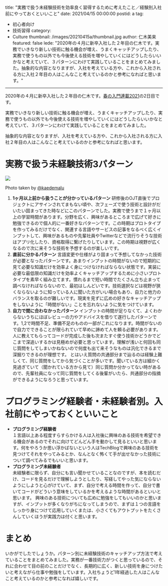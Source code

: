 title: "実務で扱う未経験技術を効率良く習得するために考えたこと／経験別入社前にやっておくといいこと"
date: 2021/04/15 00:00:00
postid: a
tag:
  - 初心者向け
  - 技術習得
category:
  - Culture
thumbnail: /images/20210415a/thumbnail.jpg
author: 仁木美来
featured: false
lede: "2020年の４月に新卒入社した２年目の仁木です。実務でいきなり新しい技術に触る機会が増え、うまくキャッチアップしたり、実務で使うもの以外でも今後使える技術を増やしていくにはどうしたらいいかなと考えていて、３パターンにわけて実践していることをまとめてみました。抽象的な内容となりますが、入社を考えている方や、これから入社される方に入社２年目の人はこんなこと考えているのかと参考になればと思います。"
---

2020年の４月に新卒入社した２年目の仁木です。[春の入門連載2021](/articles/20210414a/)の2日目です。

実務でいきなり新しい技術に触る機会が増え、うまくキャッチアップしたり、実務で使うもの以外でも今後使える技術を増やしていくにはどうしたらいいかなと考えていて、３パターンにわけて実践していることをまとめてみました。

抽象的な内容となりますが、入社を考えている方や、これから入社される方に入社２年目の人はこんなこと考えているのかと参考になればと思います。

# 実務で扱う未経験技術3パターン

<img src="/images/20210415a/top.jpg">

Photo taken by [@kaedemalu](https://twitter.com/kaedemalu)

1. **1ヶ月以上前から扱うことが分かっているパターン**
研修後のOJT直後でプロジェクトにアサインされてまもない頃や、次フェーズで使う技術と設計がだいたい固まってきた時などにこのパターンでした。実務で使うまで１ヶ月以上の学習時間があります。分野を広く、興味があるところまで広げて好きに勉強できるので個人的に一番好きなパターンです。この時期はプロトタイプを作ってみるだけでなく、関連する言語やサービスの記事をなるべく広くインプットして、興味があるものや先輩社員やTwitterなどで流行りそうな技術はアプリ化したり、資格取得に繋げたりしています。この時期は視野が広くなるので次に来そうな技術を予想するのが楽しいです。
1. **直前に分かるパターン**
言語変更や仕様がより固まって予想してなかった技術が必要となったパターンです。あまりインプットの時間がないので短期的に見て必要な知識だけを効率よく身につけなければならない状態です。実装に必要な最低限の知識だけを効率よくキャッチアップするために小さいプロトタイプを素早く組み立てます。慣れるまで短い時間でたくさん立ち止まって調べなければならないので、最初はしんどいです。技術選択などは視野が狭くならないように知っている人に聞いた方がいい場合もあり、自力と他力のバランスを取るのが難しいです。現実を見ずに広めの好きなキャッチアップをしないように「時間がない」ことを忘れないように気をつけています。
1. **自力で間に合わなかったパターン**
インプットの時間が足りなくて、よくわからないうちにほぼレビューの力やアドバイスを借りて遂行したパターンです。1,2で時間不足、準備不足のものの一部がこれになります。時間がないので自力でできることが限られていて早めに諦めて人を頼る必要があります。人に教えてもらってコードが完成した後も次またすぐ使う技術かどうかでどこまで深追いするかは見極めが必要と思っています。理解が浅いと何回も同じ質問をしてしまいかねないので何度も出て来そうなものは汎化できるまで深掘りできるのが理想です。
とはいえ質問の共通部分まで辿るのは経験上難しくて、同じ質問をしてから気づくことが多いです。聞いている方は細かく見過ぎていて（聞かれている方から見て）同じ質問か分かってない時があるので、先輩社員になって同じ質問をしてくる後輩がいたら、共通部分の指摘ができるようになろうと思っています。

# プログラミング経験者・未経験者別。入社前にやっておくといいこと

- **プログラミング経験者**<br>１言語以上ある程度すらすらかける人は入社後に興味のある技術を希望できる機会があるのでそれに向けてどんどん手を動かして見るといいと思います。何をやろうか思い浮かばないという人はTechBlogで興味のある技術を見つけてそれをやってみるとか、なんとなく怖くて手が出せなかった技術について調べてみるでもいいと思います。
- **プログラミング未経験者**<br>未経験者に限らず、自分にも言い聞かせていることなのですが、本を読むだけ、コードを見るだけで理解しようとしたり、写経してやった気にならないようにしようと心がけていて、まず、自分で考える時間を作って、自分で書いてコードがどういう意味をしているかを考えるような時間があるといいと思います。
興味のある技術についても広めに勉強をしてもいいのかと思いますが、インプットが多くなりがちになってしまうので、まずは１つの言語をしっかり身につけて応用していくまたは、小さくてもアウトプットをたくさんしていくほうが実践力は付くと思います。

# まとめ
いかがでしたでしょうか。パターン別に未経験技術のキャッチアップ方法で考えていることをまとめてみました。実務が一番技術力がつくと思っているので、それに合わせて目の前のことだけでなく、長期的に広く、新しい技術を身につけたいと考えながら仕事や勉強をしています。入社ちょうど1年経過した人はこんなこと考えているのかと参考になれば嬉しいです。
